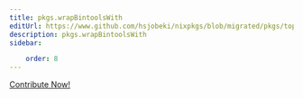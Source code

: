 ```yaml
---
title: pkgs.wrapBintoolsWith
editUrl: https://www.github.com/hsjobeki/nixpkgs/blob/migrated/pkgs/top-level/all-packages.nix#L17633C5
description: pkgs.wrapBintoolsWith
sidebar:

    order: 8
---
```


<a href="https://www.github.com/hsjobeki/nixpkgs/blob/migrated/pkgs/top-level/all-packages.nix#L17633C5">Contribute Now!</a>



